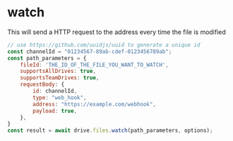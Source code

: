 # watch
This will send a HTTP request to the address every time the file is modified
```js
// use https://github.com/uuidjs/uuid to generate a unique id
const channelId = "01234567-89ab-cdef-0123456789ab";
const path_parameters = {
    fileId: 'THE_ID_OF_THE_FILE_YOU_WANT_TO_WATCH',
    supportsAllDrives: true,
    supportsTeamDrives: true,
    requestBody: {
        id: channelId,
        type: "web_hook",
        address: "https://example.com/webhook",
        payload: true,
    },
}
const result = await drive.files.watch(path_parameters, options);
```